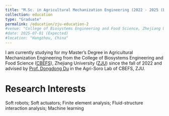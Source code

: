 ```yaml
---
title: "M.Sc. in Agricultural Mechanization Engineering (2022 - 2025 (Expected))"
collection: education
type: "Graduate"
permalink: /education/zju-education-2
#venue: "College of Biosystems Engineering and Food Science, Zhejiang University"
#date: 2025-07-01 (Expected)
#location: "Hangzhou, China"
---
```


I am currently studying for my Master’s Degree in Agricultural Mechanization Engineering from the College of Biosystems Engineering and Food Science ([CBEFS](https://caefs.zju.edu.cn)), Zhejiang University ([ZJU](https://www.zju.edu.cn)) since the fall of 2022 and advised by [Prof. Dongdong Du](https://person.zju.edu.cn/Dudd) in the Agri-Soro Lab of CBEFS, ZJU.

Research Interests
======
Soft robots; Soft actuators; Finite element analysis; Fluid-structure interaction analysis; Machine learning

